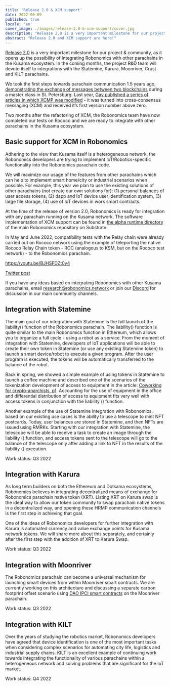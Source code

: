 ```yaml
---
title: 'Release 2.0 & XCM support'
date: 2022-06-09
published: true
locale: 'en'
cover_image: ./images/release-2.0-&-xcm-support/cover.jpg
description: "Release 2.0 is a very important milestone for our project & community, as it opens up the possibility of integrating Robonomics with other parachains in the Kusama ecosystem. In the coming months, the project R&D team will devote itself to integrations with the Statemine, Karura, Moonriver, Crust and KILT parachains."
abstract: "Release 2.0 and XCM support are here!"
---
```


[Release 2.0](https://github.com/airalab/robonomics/releases/tag/v2.0.0) is a very important milestone for our project & community, as it opens up the possibility of integrating Robonomics with other parachains in the Kusama ecosystem. In the coming months, the project R&D team will devote itself to integrations with the Statemine, Karura, Moonriver, Crust and KILT parachains.

We took the first steps towards parachain communication 1.5 years ago, [demonstrating the exchange of messages between two blockchains](https://wiki.robonomics.network/docs/en/cross-chain-messages/) during a master class in St. Petersburg. Last year, [Gav published a series of articles in which XCMP was modified](https://medium.com/polkadot-network/xcm-the-cross-consensus-message-format-3b77b1373392) - it was turned into cross-consensus messaging (XCM) and received it’s first version number above zero.

Two months after the refactoring of XCM, the Robonomics team have now completed our tests on Rococo and we are ready to integrate with other parachains in the Kusama ecosystem.

## Basic support for XCM in Robonomics

Adhering to the view that Kusama itself is a heterogeneous network, the Robonomics developers are trying to implement IoT/Robotics-specific functionality into the Robonomics parachain code.

We will maximize our usage of the features from other parachains which can help to implement smart home/city or industrial scenarios when possible. For example, this year we plan to use the existing solutions of other parachains (not create our own solutions for): (1) personal balances of user access tokens, (2) dapp and IoT device user identification system, (3) large file storage, (4) use of IoT devices in work smart contracts.

At the time of the release of version 2.0, Robonomics is ready for integration with any parachain running on the Kusama network. The software implementation of XCM support can be found in [the alpha runtime directory](https://github.com/airalab/robonomics/tree/master/runtime/alpha) of the main Robonomics repository on Substrate.

In May and June 2022, compatibility tests with the Relay chain were already carried out on Rococo network using the example of teleporting the native Rococo Relay Chain token - ROC (analogous to KSM, but on the Rococo test network) - to the Robonomics parachain.

https://youtu.be/BJHSFDZt0y4

[Twitter post](https://twitter.com/AIRA_Robonomics/status/1534081132765097984)

If you have any ideas based on integrating Robonomics with other Kusama parachains, email research@robonomics.network or join our [Discord](https://discord.gg/atduhWZpVr) for discussion in our main community channels.

## Integration with Statemine

The main goal of our integration with Statemine is the full launch of the liability() function of the Robonomics parachain. The liability() function is quite similar to the main Robonomics function in Ethereum, which allows you to organize a full cycle - using a robot as a service. From the moment of integration with Statemine, developers of IoT applications will be able to create their own token in Statemine (or use any existing Statemine token) to launch a smart device/robot to execute a given program. After the user program is executed, the tokens will be automatically transferred to the balance of the robot.

Back in spring, we showed a simple example of using tokens in Statemine to launch a coffee machine and described one of the scenarios of the tokenization development of access to equipment in the article: [Coworking for crypto-anarchists, p1](https://blog.aira.life/coworking-for-crypto-anarchists-p1-5ebecb252f2d). Accounting for the use of equipment in the office and differential distribution of access to equipment fits very well with access tokens in conjunction with the liability () function.

Another example of the use of Statemine integration with Robonomics, based on our existing use cases is the ability to use a telescope to mint NFT postcards. Today, user balances are stored in Statemine, and then NFTs are issued using RMRKs. Starting with our integration with Statemine, the telescope will be able to receive a task to create an image through the liability () function, and access tokens sent to the telescope will go to the balance of the telescope only after adding a link to NFT in the results of the liability () execution.

Work status: Q3 2022

## Integration with Karura

As long term builders on both the Ethereum and Dotsama ecosystems, Robonomics believes in integrating decentralized means of exchange for Robonomics parachain native token (XRT). Listing XRT on Karura swap is the ideal way to allow our token community to swap parachain native tokens in a decentralized way, and opening these HRMP communication channels is the first step in achieving that goal.

One of the ideas of Robonomics developers for further integration with Karura is automated currency and value exchange points for Kusama network tokens. We will share more about this separately, and certainly after the first step with the addition of XRT to Karura Swap.

Work status: Q3 2022

## Integration with Moonriver

The Robonomics parachain can become a universal mechanism for launching smart devices from within Moonriver smart contracts. We are currently working on this architecture and discussing a separate carbon footprint offset scenario using [DAO IPCI smart contracts](https://github.com/DAO-IPCI/DAO-IPCI) on the Moonriver parachain. 

Work status: Q3 2022

## Integration with KILT

Over the years of studying the robotics market, Robonomics developers have agreed that device identification is one of the most important tasks when considering complex scenarios for automating city life, logistics and industrial supply chains. KILT is an excellent example of continuing work towards integrating the functionality of various parachains within a heterogeneous network and solving problems that are significant for the IoT market.

Work status: Q4 2022
